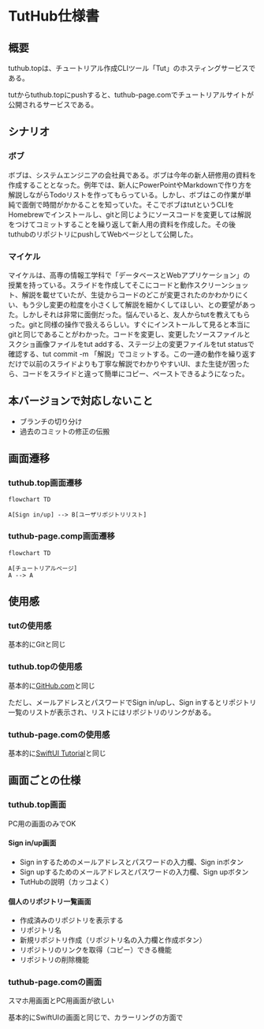 # TutHub仕様書

## 概要

tuthub.topは、チュートリアル作成CLIツール「Tut」のホスティングサービスである。

tutからtuthub.topにpushすると、tuthub-page.comでチュートリアルサイトが公開されるサービスである。

## シナリオ

### ボブ

ボブは、システムエンジニアの会社員である。ボブは今年の新人研修用の資料を作成することとなった。例年では、新人にPowerPointやMarkdownで作り方を解説しながらTodoリストを作ってもらっている。しかし、ボブはこの作業が単純で面倒で時間がかかることを知っていた。そこでボブはtutというCLIをHomebrewでインストールし、gitと同じようにソースコードを変更しては解説をつけてコミットすることを繰り返して新人用の資料を作成した。その後tuthubのリポジトリにpushしてWebページとして公開した。

### マイケル

マイケルは、高専の情報工学科で「データベースとWebアプリケーション」の授業を持っている。スライドを作成してそこにコードと動作スクリーンショット、解説を載せていたが、生徒からコードのどこが変更されたのかわかりにくい、もう少し変更の粒度を小さくして解説を細かくしてほしい、との要望があった。しかしそれは非常に面倒だった。悩んでいると、友人からtutを教えてもらった。gitと同様の操作で扱えるらしい。すぐにインストールして見ると本当にgitと同じであることがわかった。コードを変更し、変更したソースファイルとスクショ画像ファイルをtut addする、ステージ上の変更ファイルをtut statusで確認する、tut commit -m 「解説」でコミットする。この一連の動作を繰り返すだけで以前のスライドよりも丁寧な解説でわかりやすいUI、また生徒が困ったら、コードをスライドと違って簡単にコピー、ペーストできるようになった。

## 本バージョンで対応しないこと

- ブランチの切り分け
- 過去のコミットの修正の伝搬

## 画面遷移

### tuthub.top画面遷移

```mermaid
flowchart TD

A[Sign in/up] --> B[ユーザリポジトリリスト]
```

### tuthub-page.comp画面遷移

```mermaid
flowchart TD

A[チュートリアルページ]
A --> A
```

## 使用感

### tutの使用感

基本的にGitと同じ

### tuthub.topの使用感

基本的に[GitHub.com](https://github.com)と同じ

ただし、メールアドレスとパスワードでSign in/upし、Sign inするとリポジトリ一覧のリストが表示され、リストにはリポジトリのリンクがある。

### tuthub-page.comの使用感

基本的に[SwiftUI Tutorial](https://developer.apple.com/tutorials/swiftui/creating-and-combining-views)と同じ

## 画面ごとの仕様

### tuthub.top画面

PC用の画面のみでOK

#### Sign in/up画面

- Sign inするためのメールアドレスとパスワードの入力欄、Sign inボタン
- Sign upするためのメールアドレスとパスワードの入力欄、Sign upボタン
- TutHubの説明（カッコよく）

#### 個人のリポジトリ一覧画面

- 作成済みのリポジトリを表示する
- リポジトリ名
- 新規リポジトリ作成（リポジトリ名の入力欄と作成ボタン）
- リポジトリのリンクを取得（コピー）できる機能
- リポジトリの削除機能

### tuthub-page.comの画面

スマホ用画面とPC用画面が欲しい

基本的にSwiftUIの画面と同じで、カラーリングの方面で
